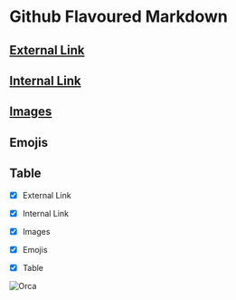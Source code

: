 # Github Flavoured Markdown

## [External Link](https://help.github.com/en) 
## [Internal Link](./images/0408-2-orcas.jpg)
## [Images](./images/) 
## Emojis
## Table

- [x] External Link

- [x] Internal Link

- [x] Images

- [x] Emojis

- [x] Table

![Orca]()




